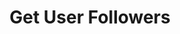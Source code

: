 ---
title: Get User Followers
excerpt: |-
  List of a user's followers.

  Required scopes:
  + **read**
api:
  file: lolzteam-public-api-forum.json
  operationId: Users.Followers
deprecated: false
hidden: false
metadata:
  title: ''
  description: ''
  robots: index
next:
  description: ''
---